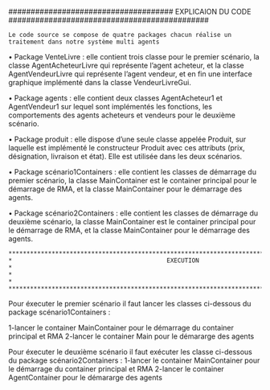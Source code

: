 ##################################### EXPLICAION DU CODE ############################################# 

  

    Le code source se compose de quatre packages chacun réalise un traitement dans notre système multi agents

•	Package VenteLivre : elle contient trois classe pour le premier scénario, la classe AgentAcheteurLivre 
    qui représente l’agent acheteur, et la classe AgentVendeurLivre qui représente l’agent vendeur, et en fin 
    une interface graphique implémenté dans la classe VendeurLivreGui.
    
•	Package agents : elle contient deux classes AgentAcheteur1 et AgentVendeur1 sur lequel sont implémentés 
    les fonctions, les comportements des agents acheteurs et vendeurs pour le deuxième scénario.   
    
•	Package produit : elle dispose d’une seule classe appelée Produit, sur laquelle est implémenté le constructeur
    Produit avec ces attributs (prix, désignation, livraison et état). Elle est utilisée dans les deux scénarios.
    
•	Package scénario1Containers : elle contient les classes de démarrage du premier scénario, la classe MainContainer 
    est le container principal pour le démarrage de RMA, et la classe MainContainer pour le démarrage des agents.
    
•	Package scénario2Containers : elle contient les classes de démarrage du deuxième scénario, la classe MainContainer 
    est le container principal pour le démarrage de RMA, et la classe MainContainer pour le démarrage des agents.
  
  
  
  
  
    ******************************************************************************************************
    *                                           EXECUTION                                                *
    *                                                                                                    *      
    ******************************************************************************************************     
  Pour éxecuter le premier scénario il faut lancer les classes ci-dessous du package scénario1Containers  :

  1-lancer le container MainContainer pour le démarrage du container principal et RMA
  2-lancer le container Main pour le démararge des agents 

  Pour éxecuter le deuxième scénario il faut exécuter les classe ci-dessous du package scénario2Containers :
  1-lancer le container MainContainer pour le démarrage du container principal et RMA
  2-lancer le container AgentContainer pour le démararge des agents
